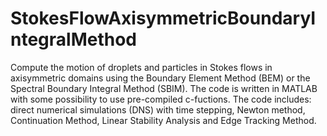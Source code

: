 # StokesFlowAxisymmetricBoundaryIntegralMethod
Compute the motion of droplets and particles in Stokes flows in axisymmetric domains using the Boundary Element Method (BEM) or the Spectral Boundary Integral Method (SBIM). The code is written in MATLAB with some possibility to use pre-compiled c-fuctions. The code includes: direct numerical simulations (DNS) with time stepping, Newton method, Continuation Method, Linear Stability Analysis and Edge Tracking Method.
